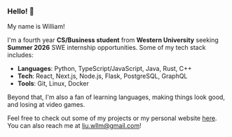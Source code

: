 ### Hello! 👋

My name is William!

I'm a fourth year **CS/Business student** from **Western University** seeking **Summer 2026** SWE internship opportunities. Some of my tech stack includes: 
- **Languages**: Python, TypeScript/JavaScript, Java, Rust, C++
- **Tech**: React, Next.js, Node.js, Flask, PostgreSQL, GraphQL
- **Tools**: Git, Linux, Docker

Beyond that, I'm also a fan of learning languages, making things look good, and losing at video games.

Feel free to check out some of my projects or my personal website [here](https://liuwllm.me). You can also reach me at [liu.wllm@gmail.com](mailto:liu.wllm@gmail.com)!

